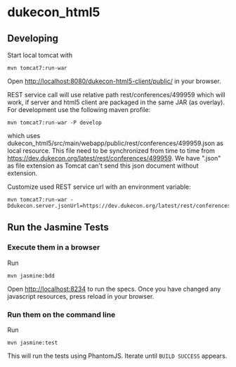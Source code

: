 # dukecon_html5

## Developing

Start local tomcat with 
    
    mvn tomcat7:run-war
    
Open [http://localhost:8080/dukecon-html5-client/public/](http://localhost:8080/dukecon-html5-client/public/) in your browser.

REST service call will use relative path rest/conferences/499959 which will work, if server and html5 client are packaged in the same JAR (as overlay). For development use the following maven profile:

    mvn tomcat7:run-war -P develop

which uses dukecon_html5/src/main/webapp/public/rest/conferences/499959.json as local resource. This file need to be synchronized from time to time from https://dev.dukecon.org/latest/rest/conferences/499959. We have ".json" as file extension as Tomcat can't send this json document without extension.

Customize used REST service url with an environment variable: 
    
    mvn tomcat7:run-war -Ddukecon.server.jsonUrl=https://dev.dukecon.org/latest/rest/conferences/499959

## Run the Jasmine Tests

### Execute them in a browser

Run

    mvn jasmine:bdd

Open [http://localhost:8234](http://localhost:8234) to run the specs.
Once you have changed any javascript resources, press reload in your browser.

### Run them on the command line

Run

    mvn jasmine:test

This will run the tests using PhantomJS. Iterate until `BUILD SUCCESS` appears.
